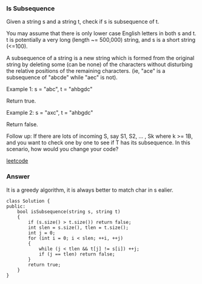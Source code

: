 ### Is Subsequence
Given a string s and a string t, check if s is subsequence of t.

You may assume that there is only lower case English letters in both s and t. t is potentially a very long (length ~= 500,000) string, and s is a short string (<=100).

A subsequence of a string is a new string which is formed from the original string by deleting some (can be none) of the characters without disturbing the relative positions of the remaining characters. (ie, "ace" is a subsequence of "abcde" while "aec" is not).

Example 1:
s = "abc", t = "ahbgdc"

Return true.

Example 2:
s = "axc", t = "ahbgdc"

Return false.

Follow up:
If there are lots of incoming S, say S1, S2, ... , Sk where k >= 1B, and you want to check one by one to see if T has its subsequence. In this scenario, how would you change your code?

[leetcode](https://leetcode.com/problems/is-subsequence/description/)

### Answer 

It is a greedy algorithm, it is always better to match char in s ealier. 

	class Solution {
	public:
	    bool isSubsequence(string s, string t) 
	    {
	        if (s.size() > t.size()) return false;
	        int slen = s.size(), tlen = t.size();
	        int j = 0;
	        for (int i = 0; i < slen; ++i, ++j)
	        {
	            while (j < tlen && t[j] != s[i]) ++j;
	            if (j == tlen) return false;
	        }
	        return true;
	    }
	}